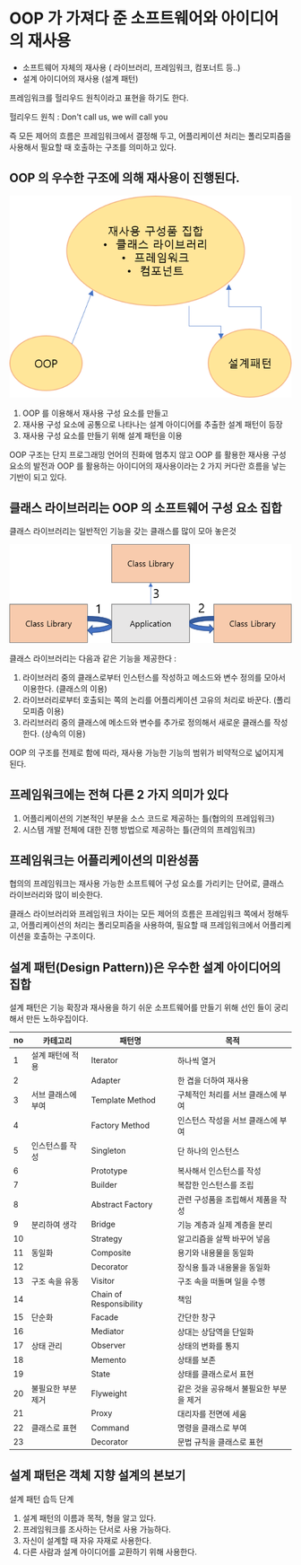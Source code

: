 # OOP 가 가져다 준 소프트웨어와 아이디어의 재사용

-   소프트웨어 자체의 재사용 ( 라이브러리, 프레임워크, 컴포너트 등..)
-   설계 아이디어의 재사용 (설계 패턴)

프레임워크를 헐리우드 원칙이라고 표현을 하기도 한다.

헐리우드 원칙 : Don't call us, we will call you

즉 모든 제어의 흐름은 프레임워크에서 결정해 두고,
어플리케이션 처리는 폴리모피즘을 사용해서 필요할 때 호출하는 구조를 의미하고 있다.

## OOP 의 우수한 구조에 의해 재사용이 진행된다.

![OopStructure](./OopStructure.png)

1. OOP 를 이용해서 재사용 구성 요소를 만들고
2. 재사용 구성 요소에 공통으로 나타나는 설계 아이디어를 추출한 설계 패턴이 등장
3. 재사용 구성 요소를 만들기 위해 설계 패턴을 이용

OOP 구조는 단지 프로그래밍 언어의 진화에 멈추지 않고
OOP 를 활용한 재사용 구성 요소의 발전과
OOP 를 활용하는 아이디어의 재사용이라는
2 가지 커다란 흐름을 낳는 기반이 되고 있다.

## 클래스 라이브러리는 OOP 의 소프트웨어 구성 요소 집합

클래스 라이브러리는 일반적인 기능을 갖는 클래스를 많이 모아 놓은것

![ClassLibrary](./ClassLibrary.png)

클래스 라이브러리는 다음과 같은 기능을 제공한다 :

1. 라이브러리 중의 클래스로부터 인스턴스를 작성하고 메소드와 변수 정의를 모아서 이용한다. (클래스의 이용)
2. 라이브러리로부터 호출되는 쪽의 논리를 어플리케이션 고유의 처리로 바꾼다. (폴리모피즘 이용)
3. 라리브러리 중의 클래스에 메소드와 변수를 추가로 정의해서 새로운 클래스를 작성한다. (상속의 이용)

OOP 의 구조를 전제로 함에 따라, 재사용 가능한 기능의 범위가 비약적으로 넓어지게 된다.

## 프레임워크에는 전혀 다른 2 가지 의미가 있다

1. 어플리케이션의 기본적인 부분을 소스 코드로 제공하는 틀(협의의 프레임워크)
2. 시스템 개발 전체에 대한 진행 방법으로 제공하는 틀(관의의 프레임워크)

## 프레임워크는 어플리케이션의 미완성품

협의의 프레임워크는 재사용 가능한 소프트웨어 구성 요소를 가리키는 단어로,
클래스 라이브러리와 많이 비슷한다.

클래스 라이브러리와 프레임워크 차이는 모든 제어의 흐름은 프레임워크 쪽에서 정해두고,
어플리케이션의 처리는 폴리모피즘을 사용하여,
필요할 때 프레임워크에서 어플리케이션을 호출하는 구조이다.

## 설계 패턴(Design Pattern))은 우수한 설계 아이디어의 집합

설계 패턴은 기능 확장과 재사용을 하기 쉬운 소프트웨어를 만들기 위해
선인 들이 궁리해서 만든 노하우집이다.

| no  | 카테고리           | 패턴명                  | 목적                                    |
| --- | ------------------ | ----------------------- | --------------------------------------- |
| 1   | 설계 패턴에 적용   | Iterator                | 하나씩 열거                             |
| 2   |                    | Adapter                 | 한 겹을 더하여 재사용                   |
| 3   | 서브 클래스에 부여 | Template Method         | 구체적인 처리를 서브 클래스에 부여      |
| 4   |                    | Factory Method          | 인스턴스 작성을 서브 클래스에 부여      |
| 5   | 인스턴스를 작성    | Singleton               | 단 하나의 인스턴스                      |
| 6   |                    | Prototype               | 복사해서 인스턴스를 작성                |
| 7   |                    | Builder                 | 복잡한 인스턴스를 조립                  |
| 8   |                    | Abstract Factory        | 관련 구성품을 조립해서 제품을 작성      |
| 9   | 분리하여 생각      | Bridge                  | 기능 계층과 실제 계층을 분리            |
| 10  |                    | Strategy                | 알고리즘을 살짝 바꾸어 넣음             |
| 11  | 동일화             | Composite               | 용기와 내용물을 동일화                  |
| 12  |                    | Decorator               | 장식용 틀과 내용물을 동일화             |
| 13  | 구조 속을 유동     | Visitor                 | 구조 속을 떠돌며 일을 수행              |
| 14  |                    | Chain of Responsibility | 책임                                    |
| 15  | 단순화             | Facade                  | 간단한 창구                             |
| 16  |                    | Mediator                | 상대는 상담역을 단일화                  |
| 17  | 상태 관리          | Observer                | 상태의 변화를 통지                      |
| 18  |                    | Memento                 | 상태를 보존                             |
| 19  |                    | State                   | 상태를 클래스로서 표현                  |
| 20  | 불필요한 부분 제거 | Flyweight               | 같은 것을 공유해서 불필요한 부분을 제거 |
| 21  |                    | Proxy                   | 대리자를 전면에 세움                    |
| 22  | 클래스로 표현      | Command                 | 명령을 클래스로 부여                    |
| 23  |                    | Decorator               | 문법 규칙을 클래스로 표현               |

## 설계 패턴은 객체 지향 설계의 본보기

설계 패턴 습득 단계

1. 설계 패턴의 이름과 목적, 형을 알고 있다.
2. 프레임워크를 조사하는 단서로 사용 가능하다.
3. 자신이 설계할 때 자유 자재로 사용한다.
4. 다른 사람과 설계 아이디어를 교환하기 위해 사용한다.
